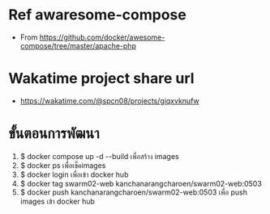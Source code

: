 # Ref awaresome-compose
- From https://github.com/docker/awesome-compose/tree/master/apache-php
# Wakatime project share url 
- https://wakatime.com/@spcn08/projects/giqxvknufw
# ขั้นตอนการพัฒนา
1. $ docker compose up -d --build เพื่อสร้าง images
2. $ docker ps เพื่อเช็คimages
3. $ docker login เพื่อเข้า docker hub
4. $ docker tag swarm02-web kanchanarangcharoen/swarm02-web:0503
5. $ docker push kanchanarangcharoen/swarm02-web:0503 เพื่อ push images เข้า docker hub
